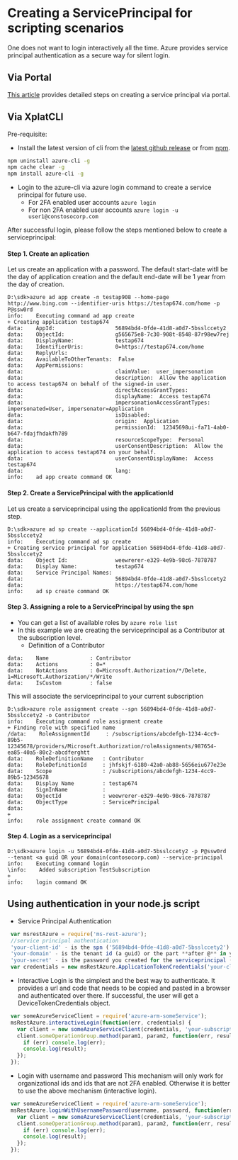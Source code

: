 
# Creating a ServicePrincipal for scripting scenarios
One does not want to login interactively all the time. Azure provides service principal authentication as a secure way for silent login.

## Via Portal
[This article](https://azure.microsoft.com/en-us/documentation/articles/resource-group-create-service-principal-portal/) provides detailed steps on creating a service principal via portal.

## Via XplatCLI
Pre-requisite:
- Install the latest version of cli from the [latest github release](https://github.com/Azure/azure-xplat-cli/releases) or from [npm](https://npmjs.com/package/azure-cli).

```bash
npm uninstall azure-cli -g
npm cache clear -g
npm install azure-cli -g
```
- Login to the azure-cli via azure login command to create a service principal for future use.
  - For 2FA enabled user accounts  `azure login`
  - For non 2FA enabled user accounts `azure login -u user1@constosocorp.com`

After successful login, please follow the steps mentioned below to create a serviceprincipal:

#### Step 1. Create an aplication

Let us create an application with a password. The default start-date witll be the day of application creation and the default end-date will be 1 year from the day of creation.
```
D:\sdk>azure ad app create -n testap908 --home-page http://www.bing.com --identifier-uris https://testap674.com/home -p P@ssw0rd
info:    Executing command ad app create
+ Creating application testap674
data:    AppId:                   56894bd4-0fde-41d8-a0d7-5bsslccety2
data:    ObjectId:                g565675e8-7c30-908t-8548-87r98ew7rej
data:    DisplayName:             testap674
data:    IdentifierUris:          0=https://testap674.com/home
data:    ReplyUrls:
data:    AvailableToOtherTenants:  False
data:    AppPermissions:
data:                             claimValue:  user_impersonation
data:                             description:  Allow the application to access testap674 on behalf of the signed-in user.
data:                             directAccessGrantTypes:
data:                             displayName:  Access testap674
data:                             impersonationAccessGrantTypes:  impersonated=User, impersonator=Application
data:                             isDisabled:
data:                             origin:  Application
data:                             permissionId:  12345698ui-fa71-4ab0-b647-fdajfhdakfh789
data:                             resourceScopeType:  Personal
data:                             userConsentDescription:  Allow the application to access testap674 on your behalf.
data:                             userConsentDisplayName:  Access testap674
data:                             lang:
info:    ad app create command OK
```

#### Step 2. Create a ServicePrincipal with the applicationId

Let us create a serviceprincipal using the applicationId from the previous step.
```
D:\sdk>azure ad sp create --applicationId 56894bd4-0fde-41d8-a0d7-5bsslccety2
info:    Executing command ad sp create
+ Creating service principal for application 56894bd4-0fde-41d8-a0d7-5bsslccety2
data:    Object Id:               weewrerer-e329-4e9b-98c6-7878787
data:    Display Name:            testap674
data:    Service Principal Names:
data:                             56894bd4-0fde-41d8-a0d7-5bsslccety2
data:                             https://testap674.com/home
info:    ad sp create command OK
```

#### Step 3. Assigning a role to a ServicePrincipal by using the spn

- You can get a list of available roles by ```azure role list```
- In this example we are creating the serviceprincipal as a Contributor at the subscription level.
  - Definition of a Contributor
```
data:    Name             : Contributor
data:    Actions          : 0=*
data:    NotActions       : 0=Microsoft.Authorization/*/Delete, 1=Microsoft.Authorization/*/Write
data:    IsCustom         : false
```
This will associate the serviceprincipal to your current subscription
```
D:\sdk>azure role assignment create --spn 56894bd4-0fde-41d8-a0d7-5bsslccety2 -o Contributor
info:    Executing command role assignment create
+ Finding role with specified name
/data:    RoleAssignmentId     : /subscriptions/abcdefgh-1234-4cc9-89b5-12345678/providers/Microsoft.Authorization/roleAssignments/987654-ea85-40a5-80c2-abcdferghtt
data:    RoleDefinitionName   : Contributor
data:    RoleDefinitionId     : jhfskjf-6180-42a0-ab88-5656eiu677e23e
data:    Scope                : /subscriptions/abcdefgh-1234-4cc9-89b5-12345678
data:    Display Name         : testap674
data:    SignInName           :
data:    ObjectId             : weewrerer-e329-4e9b-98c6-7878787
data:    ObjectType           : ServicePrincipal
data:
+
info:    role assignment create command OK
```

#### Step 4. Login as a serviceprincipal
```
D:\sdk>azure login -u 56894bd4-0fde-41d8-a0d7-5bsslccety2 -p P@ssw0rd --tenant <a guid OR your domain(contosocorp.com) --service-principal
info:    Executing command login
\info:    Added subscription TestSubscription
+
info:    login command OK
```

## Using authentication in your node.js script
- Service Principal Authentication
```javascript
 var msrestAzure = require('ms-rest-azure');
 //service principal authentication
 'your-client-id' - is the spn ('56894bd4-0fde-41d8-a0d7-5bsslccety2')
 'your-domain' - is the tenant id (a guid) or the part **after @** in your username (user1@**contosocorp.com**) ('contosocorp.com')
 'your-secret' - is the password you created for the serviceprincipal ('P@ssw0rd')
 var credentials = new msRestAzure.ApplicationTokenCredentials('your-client-id', 'your-domain', 'your-secret');
 ```

- Interactive Login is the simplest and the best way to authenticate.
It provides a url and code that needs to be copied and pasted in a browser and authenticated over there. If successful, 
the user will get a DeviceTokenCredentials object.
```javascript
 var someAzureServiceClient = require('azure-arm-someService');
 msRestAzure.interactiveLogin(function(err, credentials) {
   var client = new someAzureServiceClient(credentials, 'your-subscriptionId');
   client.someOperationGroup.method(param1, param2, function(err, result) {
     if (err) console.log(err);
     console.log(result);
   });
 });
```

- Login with username and password
This mechanism will only work for organizational ids and ids that are not 2FA enabled.
Otherwise it is better to use the above mechanism (interactive login).
```javascript
 var someAzureServiceClient = require('azure-arm-someService');
 msRestAzure.loginWithUsernamePassword(username, password, function(err, credentials) {
   var client = new someAzureServiceClient(credentials, 'your-subscriptionId');
   client.someOperationGroup.method(param1, param2, function(err, result) {
     if (err) console.log(err);
     console.log(result);
   });
 });
```
